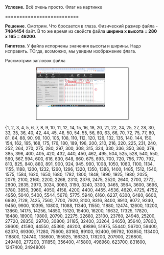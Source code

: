 **Условие.** Всё очень просто. Флаг на картинке

==========================

**Решение.** Смотрим. Что бросается в глаза. Физический размер файла - **7484454** байт. В то же время из свойств файла **ширина х высота = 280 х 165 = 46200**. 

**Гипотеза**. У файла испорчены значения высоты и ширины. Надо исправить. ТОгда, возможно, мы увидим изображение флага.

Рассмотрим загловок файла
<p align="center">
 <img width="300px" src="../../img/EasyFlag-01.png" alt="qr" border="1"/>
</p>

{1, 2, 3, 4, 5, 6, 7, 8, 9, 10, 11, 12, 14, 15, 16, 18, 20, 21, 22, 24, 25, 27, 28, 30, 33, 35, 36, 40, 42, 44, 45, 48, 50, 54, 55, 56, 60, 63, 66, 70, 72, 75, 77, 80, 81, 84, 88, 90, 99, 100, 105, 108, 110, 112, 120, 126, 132, 135, 140, 144, 150, 154, 162, 165, 168, 175, 176, 180, 189, 198, 200, 210, 216, 220, 225, 231, 240, 252, 264, 270, 275, 280, 297, 300, 308, 315, 324, 330, 336, 350, 360, 378, 385, 396, 400, 405, 420, 432, 440, 450, 462, 495, 504, 525, 528, 540, 550, 560, 567, 594, 600, 616, 630, 648, 660, 675, 693, 700, 720, 756, 770, 792, 810, 825, 840, 880, 891, 900, 924, 945, 990, 1008, 1050, 1080, 1100, 1134, 1155, 1188, 1200, 1232, 1260, 1296, 1320, 1350, 1386, 1400, 1485, 1512, 1540, 1575, 1584, 1620, 1650, 1680, 1782, 1800, 1848, 1890, 1925, 1980, 2025, 2079, 2100, 2160, 2200, 2268, 2310, 2376, 2475, 2520, 2640, 2700, 2772, 2800, 2835, 2970, 3024, 3080, 3150, 3240, 3300, 3465, 3564, 3600, 3696, 3780, 3850, 3960, 4050, 4158, 4200, 4400, 4455, 4536, 4620, 4725, 4752, 4950, 5040, 5400, 5544, 5670, 5775, 5940, 6160, 6237, 6300, 6480, 6600, 6930, 7128, 7425, 7560, 7700, 7920, 8100, 8316, 8400, 8910, 9072, 9240, 9450, 9900, 10395, 10800, 11088, 11340, 11550, 11880, 12474, 12600, 13200, 13860, 14175, 14256, 14850, 15120, 15400, 16200, 16632, 17325, 17820, 18480, 18900, 19800, 20790, 22275, 22680, 23100, 23760, 24948, 25200, 27720, 28350, 29700, 30800, 31185, 32400, 33264, 34650, 35640, 37800, 39600, 41580, 44550, 45360, 46200, 49896, 51975, 55440, 56700, 59400, 62370, 69300, 71280, 75600, 83160, 89100, 92400, 99792, 103950, 113400, 118800, 124740, 138600, 155925, 166320, 178200, 207900, 226800, 249480, 277200, 311850, 356400, 415800, 498960, 623700, 831600, 1247400, 2494800}


